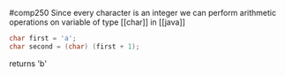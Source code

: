 #comp250 
Since every character is an integer we can perform arithmetic operations on variable of type [[char]] in [[java]]

```java
char first = 'a';
char second = (char) (first + 1);
```

returns 'b'